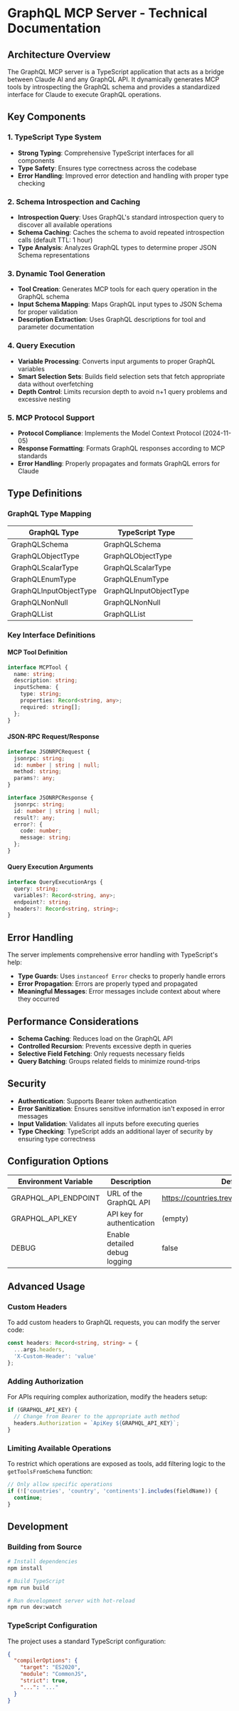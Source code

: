 # GraphQL MCP Server - Technical Documentation

## Architecture Overview

The GraphQL MCP server is a TypeScript application that acts as a bridge between Claude AI and any GraphQL API. It dynamically generates MCP tools by introspecting the GraphQL schema and provides a standardized interface for Claude to execute GraphQL operations.

## Key Components

### 1. TypeScript Type System

- **Strong Typing**: Comprehensive TypeScript interfaces for all components
- **Type Safety**: Ensures type correctness across the codebase
- **Error Handling**: Improved error detection and handling with proper type checking

### 2. Schema Introspection and Caching

- **Introspection Query**: Uses GraphQL's standard introspection query to discover all available operations
- **Schema Caching**: Caches the schema to avoid repeated introspection calls (default TTL: 1 hour)
- **Type Analysis**: Analyzes GraphQL types to determine proper JSON Schema representations

### 3. Dynamic Tool Generation

- **Tool Creation**: Generates MCP tools for each query operation in the GraphQL schema
- **Input Schema Mapping**: Maps GraphQL input types to JSON Schema for proper validation
- **Description Extraction**: Uses GraphQL descriptions for tool and parameter documentation

### 4. Query Execution

- **Variable Processing**: Converts input arguments to proper GraphQL variables
- **Smart Selection Sets**: Builds field selection sets that fetch appropriate data without overfetching
- **Depth Control**: Limits recursion depth to avoid n+1 query problems and excessive nesting

### 5. MCP Protocol Support

- **Protocol Compliance**: Implements the Model Context Protocol (2024-11-05)
- **Response Formatting**: Formats GraphQL responses according to MCP standards
- **Error Handling**: Properly propagates and formats GraphQL errors for Claude

## Type Definitions

### GraphQL Type Mapping

| GraphQL Type                  | TypeScript Type                |
|-------------------------------|---------------------------------|
| GraphQLSchema                 | GraphQLSchema                  |
| GraphQLObjectType             | GraphQLObjectType              |
| GraphQLScalarType             | GraphQLScalarType              |
| GraphQLEnumType               | GraphQLEnumType                |
| GraphQLInputObjectType        | GraphQLInputObjectType         |
| GraphQLNonNull<T>             | GraphQLNonNull<T>              |
| GraphQLList<T>                | GraphQLList<T>                 |

### Key Interface Definitions

#### MCP Tool Definition
```typescript
interface MCPTool {
  name: string;
  description: string;
  inputSchema: {
    type: string;
    properties: Record<string, any>;
    required: string[];
  };
}
```

#### JSON-RPC Request/Response
```typescript
interface JSONRPCRequest {
  jsonrpc: string;
  id: number | string | null;
  method: string;
  params?: any;
}

interface JSONRPCResponse {
  jsonrpc: string;
  id: number | string | null;
  result?: any;
  error?: {
    code: number;
    message: string;
  };
}
```

#### Query Execution Arguments
```typescript
interface QueryExecutionArgs {
  query: string;
  variables?: Record<string, any>;
  endpoint?: string;
  headers?: Record<string, string>;
}
```

## Error Handling

The server implements comprehensive error handling with TypeScript's help:

- **Type Guards**: Uses `instanceof Error` checks to properly handle errors
- **Error Propagation**: Errors are properly typed and propagated
- **Meaningful Messages**: Error messages include context about where they occurred

## Performance Considerations

- **Schema Caching**: Reduces load on the GraphQL API
- **Controlled Recursion**: Prevents excessive depth in queries
- **Selective Field Fetching**: Only requests necessary fields
- **Query Batching**: Groups related fields to minimize round-trips

## Security

- **Authentication**: Supports Bearer token authentication
- **Error Sanitization**: Ensures sensitive information isn't exposed in error messages
- **Input Validation**: Validates all inputs before executing queries
- **Type Checking**: TypeScript adds an additional layer of security by ensuring type correctness

## Configuration Options

| Environment Variable    | Description                           | Default                                  |
|-------------------------|---------------------------------------|------------------------------------------|
| GRAPHQL_API_ENDPOINT    | URL of the GraphQL API                | https://countries.trevorblades.com/graphql |
| GRAPHQL_API_KEY         | API key for authentication            | (empty)                                  |
| DEBUG                   | Enable detailed debug logging         | false                                    |

## Advanced Usage

### Custom Headers

To add custom headers to GraphQL requests, you can modify the server code:

```typescript
const headers: Record<string, string> = { 
  ...args.headers,
  'X-Custom-Header': 'value'
};
```

### Adding Authorization

For APIs requiring complex authorization, modify the headers setup:

```typescript
if (GRAPHQL_API_KEY) {
  // Change from Bearer to the appropriate auth method
  headers.Authorization = `ApiKey ${GRAPHQL_API_KEY}`;
}
```

### Limiting Available Operations

To restrict which operations are exposed as tools, add filtering logic to the `getToolsFromSchema` function:

```typescript
// Only allow specific operations
if (!['countries', 'country', 'continents'].includes(fieldName)) {
  continue;
}
```

## Development

### Building from Source

```bash
# Install dependencies
npm install

# Build TypeScript
npm run build

# Run development server with hot-reload
npm run dev:watch
```

### TypeScript Configuration

The project uses a standard TypeScript configuration:

```json
{
  "compilerOptions": {
    "target": "ES2020",
    "module": "CommonJS",
    "strict": true,
    "...": "..."
  }
}
```
